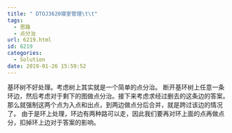 ```yaml
---
title: " DTOJ3620寝室管理\t\t"
tags:
  - 思路
  - 点分治
url: 6219.html
id: 6219
categories:
  - Solution
date: 2019-01-26 15:59:52
---
```


基环树不好处理。考虑树上其实就是一个简单的点分治。 断开基环树上任意一条环边，然后考虑对于剩下的图做点分治。接下来考虑求经过删去的这条边的答案。那么就强制这两个点为入点和出点，到两边做点分后合并，就是跨过该边的情况了。 由于是环上处理，环边有两种路可以走，因此我们要再对环上面的点再做点分，扣掉环上边对于答案的影响。